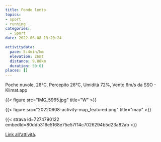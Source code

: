```yaml
---
title: Fondo lento
topics:
- sport
- running
categories: 
  - Sport
date: 2022-06-08 13:20:24

activitydata:
  pace: 5:4min/km
  elevation: 26mt
  distance: 9.88km
  duration: 50:01
places: []
---
```


Poche nuvole, 26°C, Percepito 26°C, Umidità 72%, Vento 6m/s da SSO - Klimat.app

{{< figure src="IMG_5965.jpg" title="W" >}}

<!--more-->


{{<  figure src="20220608-activity-map_featured.png" title="map" >}}


{{< strava id=7274790122 embedId=80ddb316e5168e75e57f14c7026294b5d23a82ab >}}

[Link all'attività](https://strava.com/activities/7274790122).
